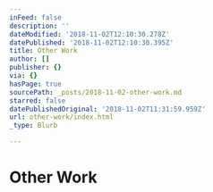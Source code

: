```yaml
---
inFeed: false
description: ''
dateModified: '2018-11-02T12:10:30.278Z'
datePublished: '2018-11-02T12:10:30.395Z'
title: Other Work
author: []
publisher: {}
via: {}
hasPage: true
sourcePath: _posts/2018-11-02-other-work.md
starred: false
datePublishedOriginal: '2018-11-02T11:31:59.959Z'
url: other-work/index.html
_type: Blurb

---
```

# Other Work